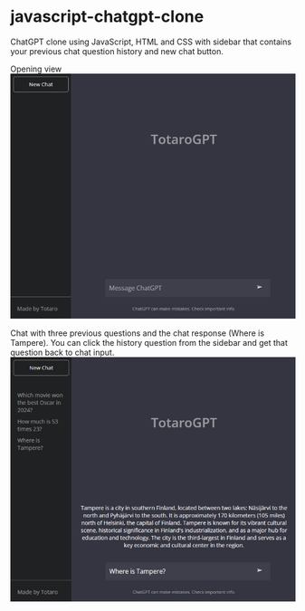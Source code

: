 # javascript-chatgpt-clone
ChatGPT clone using JavaScript, HTML and CSS with sidebar that contains your previous chat question history and new chat button.

Opening view
<img src="images/chatgpt1.png">

Chat with three previous questions and the chat response (Where is Tampere). You can click the history question from the sidebar and get that
question back to chat input.
<img src="images/chatgpt2.png">

